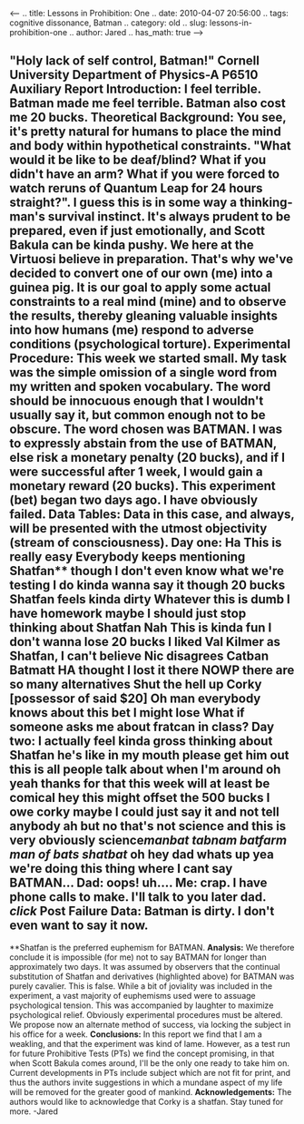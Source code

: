 <--
.. title: Lessons in Prohibition: One
.. date: 2010-04-07 20:56:00
.. tags: cognitive dissonance, Batman
.. category: old
.. slug: lessons-in-prohibition-one
.. author: Jared
.. has_math: true
-->


"Holy lack of self control, Batman!"
Cornell University Department of Physics-A P6510 Auxiliary Report
**Introduction:**
I feel terrible. Batman made me feel terrible. Batman also cost me 20
bucks.
**Theoretical Background:**
You see, it's pretty natural for humans to place the mind and body
within hypothetical constraints. "What would it be like to be
deaf/blind? What if you didn't have an arm? What if you were forced to
watch reruns of Quantum Leap for 24 hours straight?". I guess this is in
some way a thinking-man's survival instinct. It's always prudent to be
prepared, even if just emotionally, and Scott Bakula can be kinda pushy.
We here at the Virtuosi believe in preparation. That's why we've decided
to convert one of our own (me) into a guinea pig. It is our goal to
apply some actual constraints to a real mind (mine) and to observe the
results, thereby gleaning valuable insights into how humans (me) respond
to adverse conditions (psychological torture).
**Experimental Procedure:**
This week we started small. My task was the simple omission of a single
word from my written and spoken vocabulary. The word should be innocuous
enough that I wouldn't usually say it, but common enough not to be
obscure. The word chosen was BATMAN. I was to expressly abstain from the
use of BATMAN, else risk a monetary penalty (20 bucks), and if I were
successful after 1 week, I would gain a monetary reward (20 bucks). This
experiment (bet) began two days ago. I have obviously failed.
**Data Tables:**
Data in this case, and always, will be presented with the utmost
objectivity (stream of consciousness).
**Day one:**
Ha This is really easy Everybody keeps mentioning Shatfan** though I
don't even know what we're testing I do kinda wanna say it though 20
bucks Shatfan feels kinda dirty Whatever this is dumb I have homework
maybe I should just stop thinking about Shatfan Nah This is kinda fun I
don't wanna lose 20 bucks I liked Val Kilmer as Shatfan, I can't believe
Nic disagrees Catban Batmatt HA thought I lost it there NOWP there are
so many alternatives Shut the hell up Corky [possessor of said $20] Oh
man everybody knows about this bet I might lose What if someone asks me
about fratcan in class?
**Day two:**
I actually feel kinda gross thinking about Shatfan he's like in my mouth
please get him out this is all people talk about when I'm around oh yeah
thanks for that this week will at least be comical hey this might offset
the 500 bucks I owe corky maybe I could just say it and not tell anybody
ah but no that's not science and this is very obviously science*manbat
tabnam batfarm man of bats shatbat* oh hey dad whats up yea we're doing
this thing where I cant say BATMAN...
Dad: oops! uh....
Me: crap. I have phone calls to make. I'll talk to you later dad.
*click*
**Post Failure Data:**
Batman is dirty. I don't even want to say it now.
----------------------------------------------------
**Shatfan is the preferred euphemism for BATMAN.
**Analysis:**
We therefore conclude it is impossible (for me) not to say BATMAN for
longer than approximately two days. It was assumed by observers that the
continual substitution of Shatfan and derivatives (highlighted above)
for BATMAN was purely cavalier. This is false. While a bit of joviality
was included in the experiment, a vast majority of euphemisms used were
to assuage psychological tension. This was accompanied by laughter to
maximize psychological relief. Obviously experimental procedures must be
altered. We propose now an alternate method of success, via locking the
subject in his office for a week.
**Conclusions:**
In this report we find that I am a weakling, and that the experiment was
kind of lame. However, as a test run for future Prohibitive Tests (PTs)
we find the concept promising, in that when Scott Bakula comes around,
I'll be the only one ready to take him on.
Current developments in PTs include subject which are not fit for print,
and thus the authors invite suggestions in which a mundane aspect of my
life will be removed for the greater good of mankind.
**Acknowledgements:**
The authors would like to acknowledge that Corky is a shatfan. Stay
tuned for more.
-Jared
